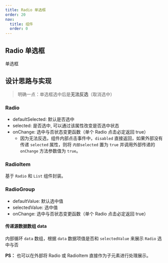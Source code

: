 ```yaml
---
title: Radio 单选框
order: 20
nav:
  title: 组件
  order: 0
---
```


## Radio 单选框

单选框

## 设计思路与实现

> 明确一点：单选框选中后是**无法反选**（取消选中）

### Radio

- defaultSelected: 默认是否选中
- selected: 是否选中, 可以通过该属性改变是否选中状态
- onChange: 选中与否状态变更函数（单个 Radio 点击必定返回 true）
  - 因为无法反选，组件内部点击事件中，`disabled` 直接返回，如果外部没有传递 `selected` 属性，则将 `内部selected` 置为 `true` 并调用外部传递的 `onChange` 方法参数值为 `true`。

### RadioItem

基于 `Radio` 和 `List` 组件封装。

### RadioGroup

- defaultValue: 默认选中值
- selectedValue: 选中值
- onChange: 选中与否状态变更函数（单个 Radio 点击必定返回 true）

#### 传递源数据数组 data

内部循环 `data` 数组，根据 `data` 数据项值是否和 `selectedValue` 来展示 `Radio` 选中与否

**PS：** 也可以在外部将 Radio 或 RadioItem 直接作为子元素进行处理展示。
